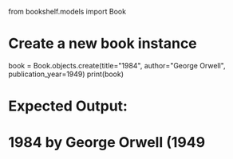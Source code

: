 from bookshelf.models import Book

# Create a new book instance
book = Book.objects.create(title="1984", author="George Orwell", publication_year=1949)
print(book)

# Expected Output:
# 1984 by George Orwell (1949
